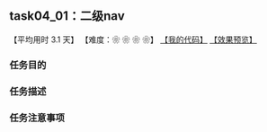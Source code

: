 ## task04_01：二级nav

【平均用时 3.1 天】
【难度：❀ ❀ ❀ ❀】
[【我的代码】](https://github.com/wangsiyuan233/MyDemo/blob/master/task04/01/task04_01.html)
[【效果预览】](https://wangsiyuan233.cn/MyDemo/task04/01/task04_01.html)

### 任务目的


### 任务描述


### 任务注意事项











